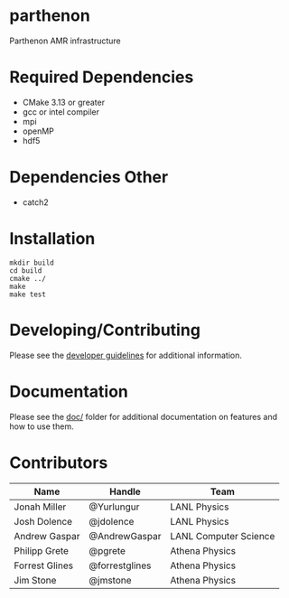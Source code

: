 # parthenon

Parthenon AMR infrastructure 

# Required Dependencies

* CMake 3.13 or greater
* gcc or intel compiler
* mpi 
* openMP
* hdf5

# Dependencies Other

* catch2 

# Installation

    mkdir build
    cd build
    cmake ../
    make
    make test

# Developing/Contributing

Please see the [developer guidelines](CONTRIBUTING.md) for additional information.

# Documentation

Please see the [doc/](doc/README.md) folder for additional documentation on features and
how to use them.

# Contributors

| Name          | Handle                | Team              |
|----------|--------------|------------|
| Jonah Miller | @Yurlungur  | LANL Physics  |
| Josh Dolence | @jdolence | LANL Physics |
| Andrew Gaspar | @AndrewGaspar | LANL Computer Science |
| Philipp Grete | @pgrete | Athena Physics |
| Forrest Glines | @forrestglines | Athena Physics |
| Jim Stone | @jmstone | Athena Physics |

